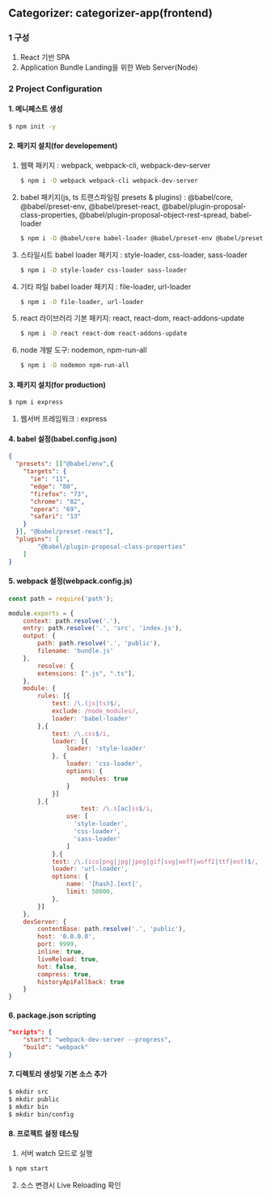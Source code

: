 ## Categorizer: categorizer-app(frontend)

### 1 구성

1. React 기반 SPA
2. Application Bundle Landing을 위한 Web Server(Node)

### 2 Project Configuration

#### 1. 메니페스트 생성
```bash
$ npm init -y
```

#### 2. 패키지 설치(for developement)
1. 웹팩 패키지 : webpack, webpack-cli, webpack-dev-server

   ```bash
   $ npm i -D webpack webpack-cli webpack-dev-server
   ```

2. babel 패키지(js, ts 트랜스파일링 presets & plugins) : @babel/core,  @babel/preset-env, @babel/preset-react, @babel/plugin-proposal-class-properties, @babel/plugin-proposal-object-rest-spread, babel-loader

   ```bash
   $ npm i -D @babel/core babel-loader @babel/preset-env @babel/preset-react @babel/plugin-proposal-class-properties @babel/plugin-proposal-object-rest-spread
   ```

3. 스타일시트 babel loader 패키지 : style-loader, css-loader, sass-loader

   ```bash
   $ npm i -D style-loader css-loader sass-loader
   ```

4. 기타 파일 babel loader 패키지 : file-loader, url-loader

   ```bash
   $ npm i -D file-loader, url-loader
   ```

5. react 라이브러리 기본 패키지: react, react-dom, react-addons-update

   ```bash
   $ npm i -D react react-dom react-addons-update 
   ```

6. node 개발 도구: nodemon,  npm-run-all

   ```bash
   $ npm i -D nodemon npm-run-all
   ```

#### 3. 패키지 설치(for production)
```bash
$ npm i express 
```
1. 웹서버 프레임워크 : express
   
#### 4. babel 설정(babel.config.json)
```json
{
  "presets": [["@babel/env",{
    "targets": {
      "ie": "11",
      "edge": "80",
      "firefox": "73",
      "chrome": "82",
      "opera": "69",
      "safari": "13"
    }
  }], "@babel/preset-react"],
  "plugins": [
        "@babel/plugin-proposal-class-properties"
	]
}
```

#### 5. webpack 설정(webpack.config.js)
```javascript
const path = require('path');

module.exports = {
    context: path.resolve('.'),
    entry: path.resolve('.', 'src', 'index.js'),
    output: {
        path: path.resolve('.', 'public'),
        filename: 'bundle.js'
    },
		resolve: {
        extensions: [".js", ".ts"],
    },
    module: {
        rules: [{
            test: /\.(js|ts)$/,
            exclude: /node_modules/,
            loader: 'babel-loader'
        },{
            test: /\.css$/i,
            loader: [{
                loader: 'style-loader'
            }, {
                loader: 'css-loader',
                options: {
                    modules: true
                }
            }]
        },{
					test: /\.s[ac]ss$/i,
    			use: [
			      'style-loader',
			      'css-loader',
			      'sass-loader'
    			]
  			},{
            test: /\.(ico|png|jpg|jpeg|gif|svg|woff|woff2|ttf|eot)$/,
            loader: 'url-loader',
            options: {
                name: '[hash].[ext]',
                limit: 50000,
            },
        }]
    },
    devServer: {
        contentBase: path.resolve('.', 'public'),
        host: '0.0.0.0',
        port: 9999,
        inline: true,
        liveReload: true,
        hot: false,
        compress: true,
        historyApiFallback: true
    }
}
```

#### 6. package.json scripting
```json
"scripts": {
    "start": "webpack-dev-server --progress",
    "build": "webpack"
}
```

#### 7. 디렉토리 생성및 기본 소스 추가
```bash
$ mkdir src
$ mkdir public
$ mkdir bin
$ mkdir bin/config
```

#### 8. 프로젝트 설정 테스팅
1. 서버 watch 모드로 실행
```bash
$ npm start
```

2. 소스 변경시 Live Reloading 확인 